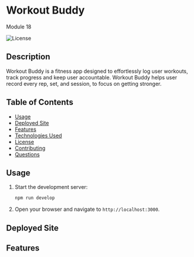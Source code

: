 # Workout Buddy
Module 18

![License](https://img.shields.io/badge/license-MIT-blue.svg)

## Description
Workout Buddy is a fitness app designed to effortlessly log user workouts, track progress and keep user accountable. Workout Buddy helps user record every rep, set, and session, to focus on getting stronger. 

## Table of Contents

- [Usage](#usage)
- [Deployed Site](#deployed-site) 
- [Features](#features)
- [Technologies Used](#technologies-used)
- [License](#license)
- [Contributing](#contributing)
- [Questions](#questions)

## Usage

1. Start the development server:
   ```bash
   npm run develop
   ```
2. Open your browser and navigate to `http://localhost:3000`.

## Deployed Site

## Features

